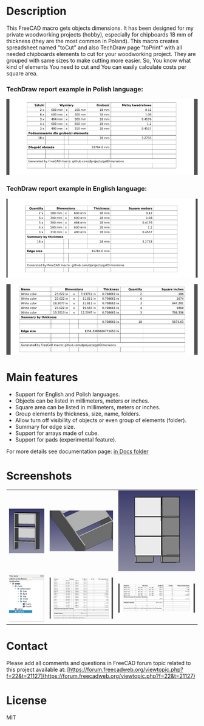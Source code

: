 # Description

This FreeCAD macro gets objects dimensions. It has been designed for my private woodworking projects (hobby), especially for chipboards 18 mm of thickness (they are the most common in Poland). This macro creates spreadsheet named "toCut" and also TechDraw page "toPrint" with all needed chipboards elements to cut for your woodworking project. They are grouped with same sizes to make cutting more easier. So, You know what kind of elements You need to cut and You can easily calculate costs per square area.

### TechDraw report example in Polish language:

![pl](https://raw.githubusercontent.com/dprojects/getDimensions/master/Screenshots/lang_pl.png)

### TechDraw report example in English language:

![en](https://raw.githubusercontent.com/dprojects/getDimensions/master/Screenshots/lang_en.png)

![engroup](https://raw.githubusercontent.com/dprojects/getDimensions/master/Screenshots/lang_en_group.png)

# Main features

* Support for English and Polish languages.
* Objects can be listed in millimeters, meters or inches.
* Square area can be listed in millimeters, meters or inches.
* Group elements by thickness, size, name, folders.
* Allow turn off visibility of objects or even group of elements (folder).
* Summary for edge size.
* Support for arrays made of cube.
* Support for pads (experimental feature).

For more details see documentation page: [in Docs folder](https://github.com/dprojects/getDimensions/tree/master/Docs)

# Screenshots

|   |   |   |
|---|---|---|
| [![001](https://raw.githubusercontent.com/dprojects/getDimensions/master/Screenshots/matrix/001.png)](https://raw.githubusercontent.com/dprojects/getDimensions/master/Screenshots/matrix/001.png) | [![002](https://raw.githubusercontent.com/dprojects/getDimensions/master/Screenshots/matrix/002.png)](https://raw.githubusercontent.com/dprojects/getDimensions/master/Screenshots/matrix/002.png) | [![003](https://raw.githubusercontent.com/dprojects/getDimensions/master/Screenshots/matrix/003.png)](https://raw.githubusercontent.com/dprojects/getDimensions/master/Screenshots/matrix/003.png) |
| [![004](https://raw.githubusercontent.com/dprojects/getDimensions/master/Screenshots/matrix/004.png)](https://raw.githubusercontent.com/dprojects/getDimensions/master/Screenshots/matrix/004.png) | [![005](https://raw.githubusercontent.com/dprojects/getDimensions/master/Screenshots/matrix/005.png)](https://raw.githubusercontent.com/dprojects/getDimensions/master/Screenshots/matrix/005.png) | [![006](https://raw.githubusercontent.com/dprojects/getDimensions/master/Screenshots/matrix/006.png)](https://raw.githubusercontent.com/dprojects/getDimensions/master/Screenshots/matrix/006.png) |

# Contact

Please add all comments and questions in FreeCAD forum topic related to this project available at:
[https://forum.freecadweb.org/viewtopic.php?f=22&t=21127](https://forum.freecadweb.org/viewtopic.php?f=22&t=21127)

# License

MIT

